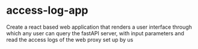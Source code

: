 # access-log-app
Create a react based web application that renders a user interface through which any user can query the fastAPI server, with input parameters and read the access logs of the web proxy set up by us
